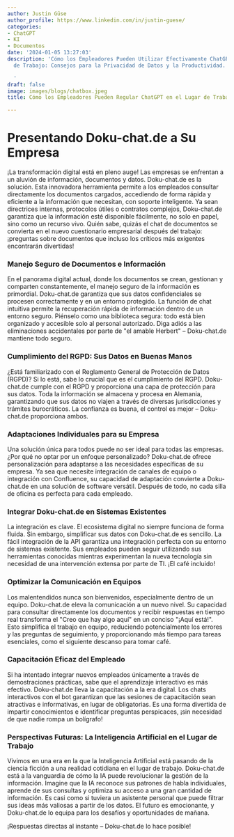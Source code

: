 ```yaml
---
author: Justin Güse
author_profile: https://www.linkedin.com/in/justin-guese/
categories:
- ChatGPT
- KI
- Documentos
date: '2024-01-05 13:27:03'
description: 'Cómo los Empleadores Pueden Utilizar Efectivamente ChatGPT en el Lugar
  de Trabajo: Consejos para la Privacidad de Datos y la Productividad.

  '
draft: false
image: images/blogs/chatbox.jpeg
title: Cómo los Empleadores Pueden Regular ChatGPT en el Lugar de Trabajo

---
```

# Presentando Doku-chat.de a Su Empresa

¡La transformación digital está en pleno auge! Las empresas se enfrentan a un aluvión de información, documentos y datos.  Doku-chat.de es la solución. Esta innovadora herramienta permite a los empleados consultar directamente los documentos cargados, accediendo de forma rápida y eficiente a la información que necesitan, con soporte inteligente. Ya sean directrices internas, protocolos útiles o contratos complejos, Doku-chat.de garantiza que la información esté disponible fácilmente, no solo en papel, sino como un recurso vivo. Quién sabe, quizás el chat de documentos se convierta en el nuevo cuestionario empresarial después del trabajo: ¡preguntas sobre documentos que incluso los críticos más exigentes encontrarán divertidas!

### Manejo Seguro de Documentos e Información

En el panorama digital actual, donde los documentos se crean, gestionan y comparten constantemente, el manejo seguro de la información es primordial. Doku-chat.de garantiza que sus datos confidenciales se procesen correctamente y en un entorno protegido. La función de chat intuitiva permite la recuperación rápida de información dentro de un entorno seguro. Piénselo como una biblioteca segura: todo está bien organizado y accesible solo al personal autorizado.  Diga adiós a las eliminaciones accidentales por parte de "el amable Herbert" – Doku-chat.de mantiene todo seguro.

### Cumplimiento del RGPD: Sus Datos en Buenas Manos

¿Está familiarizado con el Reglamento General de Protección de Datos (RGPD)? Si lo está, sabe lo crucial que es el cumplimiento del RGPD. Doku-chat.de cumple con el RGPD y proporciona una capa de protección para sus datos. Toda la información se almacena y procesa en Alemania, garantizando que sus datos no viajen a través de diversas jurisdicciones y trámites burocráticos. La confianza es buena, el control es mejor – Doku-chat.de proporciona ambos.

### Adaptaciones Individuales para su Empresa

Una solución única para todos puede no ser ideal para todas las empresas. ¿Por qué no optar por un enfoque personalizado? Doku-chat.de ofrece personalización para adaptarse a las necesidades específicas de su empresa. Ya sea que necesite integración de canales de equipo o integración con Confluence, su capacidad de adaptación convierte a Doku-chat.de en una solución de software versátil. Después de todo, no cada silla de oficina es perfecta para cada empleado.

### Integrar Doku-chat.de en Sistemas Existentes

La integración es clave. El ecosistema digital no siempre funciona de forma fluida. Sin embargo, simplificar sus datos con Doku-chat.de es sencillo. La fácil integración de la API garantiza una integración perfecta con su entorno de sistemas existente. Sus empleados pueden seguir utilizando sus herramientas conocidas mientras experimentan la nueva tecnología sin necesidad de una intervención extensa por parte de TI. ¡El café incluido!

### Optimizar la Comunicación en Equipos

Los malentendidos nunca son bienvenidos, especialmente dentro de un equipo. Doku-chat.de eleva la comunicación a un nuevo nivel. Su capacidad para consultar directamente los documentos y recibir respuestas en tiempo real transforma el "Creo que hay algo aquí" en un conciso "¡Aquí está!". Esto simplifica el trabajo en equipo, reduciendo potencialmente los errores y las preguntas de seguimiento, y proporcionando más tiempo para tareas esenciales, como el siguiente descanso para tomar café.

### Capacitación Eficaz del Empleado

Si ha intentado integrar nuevos empleados únicamente a través de demostraciones prácticas, sabe que el aprendizaje interactivo es más efectivo. Doku-chat.de lleva la capacitación a la era digital. Los chats interactivos con el bot garantizan que las sesiones de capacitación sean atractivas e informativas, en lugar de obligatorias. Es una forma divertida de impartir conocimientos e identificar preguntas perspicaces, ¡sin necesidad de que nadie rompa un bolígrafo!

### Perspectivas Futuras: La Inteligencia Artificial en el Lugar de Trabajo

Vivimos en una era en la que la Inteligencia Artificial está pasando de la ciencia ficción a una realidad cotidiana en el lugar de trabajo. Doku-chat.de está a la vanguardia de cómo la IA puede revolucionar la gestión de la información. Imagine que la IA reconoce sus patrones de habla individuales, aprende de sus consultas y optimiza su acceso a una gran cantidad de información. Es casi como si tuviera un asistente personal que puede filtrar sus ideas más valiosas a partir de los datos. El futuro es emocionante, y Doku-chat.de lo equipa para los desafíos y oportunidades de mañana.

¡Respuestas directas al instante – Doku-chat.de lo hace posible!
